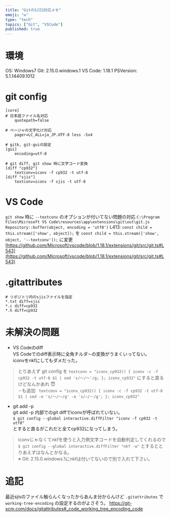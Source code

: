 ```yaml
---
title: "GitのSJIS対応メモ"
emoji: "♻️"
type: "tech"
topics: ["Git", "VSCode"]
published: true
---
```


# 環境
OS: Windows7
Git: 2.15.0.windows.1
VS Code: 1.18.1
PSVersion: 5.1.14409.1012

# git config
```
[core]
# 日本語ファイル名対応
    quotepath=false

# ページャの文字化け対応
    pager=LC_ALL=ja_JP.UTF-8 less -Sx4

# gitk, git-guiの設定
[gui]
    encoding=utf-8

# git diff, git show 時に文字コード変換
[diff "cp932"]
    textconv=iconv -f cp932 -t utf-8
[diff "sjis"]
    textconv=iconv -f sjis -t utf-8
```

# VS Code
`git show` 時に `--textconv` のオプションが付いてない問題の対応
`C:\Program Files\Microsoft VS Code\resources\app\extensions\git\out\git.js`
`Repository::buffer(object, encoding = 'utf8')`
L413: `const child = this.stream(['show', object]);` を
`const child = this.stream(['show', object, '--textconv']);` に変更
[https://github.com/Microsoft/vscode/blob/1.18.1/extensions/git/src/git.ts#L543](https://github.com/Microsoft/vscode/blob/1.18.1/extensions/git/src/git.ts#L543)

# .gitattributes

```
# リポジトリ内のsjisファイルを指定
*.txt diff=sjis
*.c diff=cp932
*.h diff=cp932
```

# 未解決の問題
- VS Codeのdiff  
VS Codeでのdiff表示時に全角チルダ`～`の変換がうまくいってない。  
iconvをnkfにしてもダメだった。  
> とりあえず git config を
> `textconv = "iconv_cp932() { iconv -c -f cp932 -t utf-8 $1 | sed 's/〜/～'/g; }; iconv_cp932"`
> にすると直るけどなんかあれ :innocent:  
> `－`も追加
> `	textconv = "iconv_cp932() { iconv -c -f cp932 -t utf-8 $1 | sed -e 's/〜/～/g' -e 's/−/－/g'; }; iconv_cp932"`

- git add -p  
git add -p 内部でのgit diffでiconvが呼ばれていない。  
`$ git config --global interactive.diffFilter "iconv -f cp932 -t utf8"`  
とすると直るがこれだと全てcp932になってしまう。  
> iconvじゃなくてnkfを使うと入力側文字コードを自動判定してくれるので  
> `$ git config --global interactive.diffFilter "nkf -w"`
> とするととりあえずはなんとかなる。  
> ※ Git: 2.15.0.windows.1にnkfは付いてないので別で入れて下さい。

# 追記

最近sjisのファイル触らんくなったからあんま分からんけど `.gitattributes` で `working-tree-encoding` の設定するのがよさそう。
https://git-scm.com/docs/gitattributes#_code_working_tree_encoding_code
